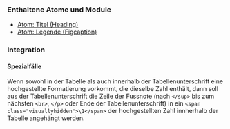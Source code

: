 ### Enthaltene Atome und Module
* [Atom: Titel (Heading)](../../atoms/headings/headings.html)
* [Atom: Legende (Figcaption)](../../atoms/figcaption/figcaption.html)


### Integration



#### Spezialfälle

Wenn sowohl in der Tabelle als auch innerhalb der Tabellenunterschrift eine hochgestellte Formatierung vorkommt, die dieselbe Zahl enthält, dann soll aus der Tabellenunterschrift die Zeile der Fussnote (nach ```</sup>``` bis zum nächsten ```<br>```, ```</p>``` oder Ende der Tabellenunterschrift) in ein ```<span class="visuallyhidden">\1</span>``` der hochgestellten Zahl innherhalb der Tabelle angehängt werden.
